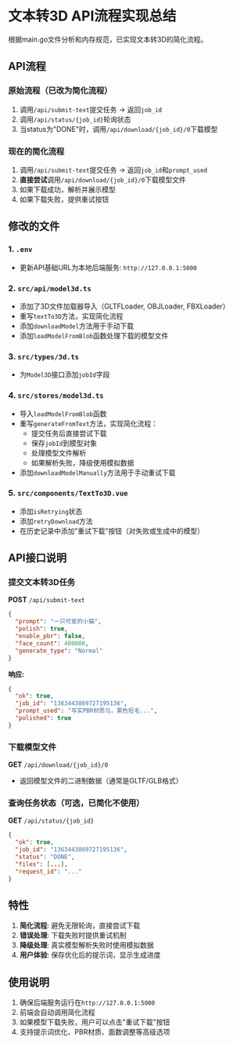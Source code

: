 # 文本转3D API流程实现总结

根据main.go文件分析和内存规范，已实现文本转3D的简化流程。

## API流程

### 原始流程（已改为简化流程）
1. 调用`/api/submit-text`提交任务 → 返回`job_id`
2. 调用`/api/status/{job_id}`轮询状态
3. 当status为"DONE"时，调用`/api/download/{job_id}/0`下载模型

### 现在的简化流程
1. 调用`/api/submit-text`提交任务 → 返回`job_id`和`prompt_used`
2. **直接尝试**调用`/api/download/{job_id}/0`下载模型文件
3. 如果下载成功，解析并展示模型
4. 如果下载失败，提供重试按钮

## 修改的文件

### 1. `.env`
- 更新API基础URL为本地后端服务: `http://127.0.0.1:5000`

### 2. `src/api/model3d.ts`
- 添加了3D文件加载器导入（GLTFLoader, OBJLoader, FBXLoader）
- 重写`textTo3D`方法，实现简化流程
- 添加`downloadModel`方法用于手动下载
- 添加`loadModelFromBlob`函数处理下载的模型文件

### 3. `src/types/3d.ts`
- 为`Model3D`接口添加`jobId`字段

### 4. `src/stores/model3d.ts`
- 导入`loadModelFromBlob`函数
- 重写`generateFromText`方法，实现简化流程：
  - 提交任务后直接尝试下载
  - 保存`jobId`到模型对象
  - 处理模型文件解析
  - 如果解析失败，降级使用模拟数据
- 添加`downloadModelManually`方法用于手动重试下载

### 5. `src/components/TextTo3D.vue`
- 添加`isRetrying`状态
- 添加`retryDownload`方法
- 在历史记录中添加"重试下载"按钮（对失败或生成中的模型）

## API接口说明

### 提交文本转3D任务
**POST** `/api/submit-text`
```json
{
  "prompt": "一只可爱的小猫",
  "polish": true,
  "enable_pbr": false,
  "face_count": 400000,
  "generate_type": "Normal"
}
```

**响应:**
```json
{
  "ok": true,
  "job_id": "1363443869727195136",
  "prompt_used": "写实PBR材质马，栗色短毛...",
  "polished": true
}
```

### 下载模型文件
**GET** `/api/download/{job_id}/0`
- 返回模型文件的二进制数据（通常是GLTF/GLB格式）

### 查询任务状态（可选，已简化不使用）
**GET** `/api/status/{job_id}`
```json
{
  "ok": true,
  "job_id": "1363443869727195136",
  "status": "DONE",
  "files": [...],
  "request_id": "..."
}
```

## 特性

1. **简化流程**: 避免无限轮询，直接尝试下载
2. **错误处理**: 下载失败时提供重试机制
3. **降级处理**: 真实模型解析失败时使用模拟数据
4. **用户体验**: 保存优化后的提示词，显示生成进度

## 使用说明

1. 确保后端服务运行在`http://127.0.0.1:5000`
2. 前端会自动调用简化流程
3. 如果模型下载失败，用户可以点击"重试下载"按钮
4. 支持提示词优化、PBR材质、面数调整等高级选项